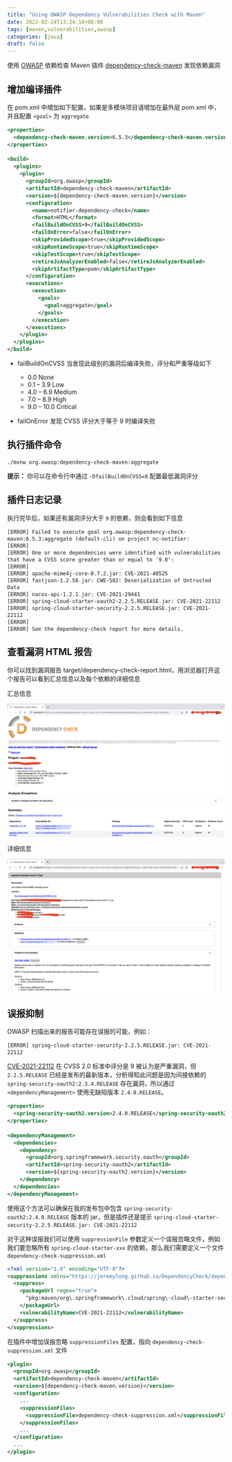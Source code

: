 ```yaml
---
title: "Using OWASP Dependency Vulnerabilities Check with Maven"
date: 2022-02-24T13:24:14+08:00
tags: [maven,vulnerabilities,owasp]
categories: [java]
draft: false
---
```


使用 [OWASP](https://owasp.org/www-project-dependency-check/) 依赖检查 Maven 插件 [dependency-check-maven](https://jeremylong.github.io/DependencyCheck/dependency-check-maven/index.html) 发现依赖漏洞

## 增加编译插件

在 pom.xml 中增加如下配置，如果是多模块项目请增加在最外层 pom.xml 中，并且配置 `<goal>` 为 `aggregate`

```xml
<properties>
  <dependency-check-maven.version>6.5.3</dependency-check-maven.version>
</properties>  

<build>
  <plugins>
    <plugin>
      <groupId>org.owasp</groupId>
      <artifactId>dependency-check-maven</artifactId>
      <version>${dependency-check-maven.version}</version>
      <configuration>
        <name>notifier-dependency-check</name>
        <format>HTML</format>
        <failBuildOnCVSS>9</failBuildOnCVSS>
        <failOnError>false</failOnError>
        <skipProvidedScope>true</skipProvidedScope>
        <skipRuntimeScope>true</skipRuntimeScope>
        <skipTestScope>true</skipTestScope>
        <retireJsAnalyzerEnabled>false</retireJsAnalyzerEnabled>
        <skipArtifactType>pom</skipArtifactType>
      </configuration>
      <executions>
        <execution>
          <goals>
            <goal>aggregate</goal>
          </goals>
        </execution>
      </executions>
    </plugin>
  </plugins>
</build>
```

* failBuildOnCVSS 当发现此级别的漏洞后编译失败，评分和严重等级如下
  * 0.0	None
  * 0.1 – 3.9	Low
  * 4.0 – 6.9	Medium
  * 7.0 – 8.9	High
  * 9.0 – 10.0	Critical

* failOnError 发现 CVSS 评分大于等于 9 时编译失败  

## 执行插件命令

```shell
./mvnw org.owasp:dependency-check-maven:aggregate
```

**提示：** 你可以在命令行中通过 `-DfailBuildOnCVSS=8` 配置最低漏洞评分

## 插件日志记录

执行完毕后，如果还有漏洞评分大于 `9` 的依赖，则会看到如下信息

```shell
[ERROR] Failed to execute goal org.owasp:dependency-check-maven:6.5.3:aggregate (default-cli) on project nc-notifier:
[ERROR]
[ERROR] One or more dependencies were identified with vulnerabilities that have a CVSS score greater than or equal to '9.0':
[ERROR]
[ERROR] apache-mime4j-core-0.7.2.jar: CVE-2021-40525
[ERROR] fastjson-1.2.58.jar: CWE-502: Deserialization of Untrusted Data
[ERROR] nacos-api-1.2.1.jar: CVE-2021-29441
[ERROR] spring-cloud-starter-oauth2-2.2.5.RELEASE.jar: CVE-2021-22112
[ERROR] spring-cloud-starter-security-2.2.5.RELEASE.jar: CVE-2021-22112
[ERROR]
[ERROR] See the dependency-check report for more details.
```

## 查看漏洞 HTML 报告

你可以找到漏洞报告 target/dependency-check-report.html，用浏览器打开这个报告可以看到汇总信息以及每个依赖的详细信息

汇总信息

![cvss-1](/images/posts/maven-using-owasp-dependency-vulnerabilities-check/cvss-1.png)

详细信息

![cvss-2](/images/posts/maven-using-owasp-dependency-vulnerabilities-check/cvss-2.png)

## 误报抑制

OWASP 扫描出来的报告可能存在误报的可能，例如：

```shell
[ERROR] spring-cloud-starter-security-2.2.5.RELEASE.jar: CVE-2021-22112
```

[CVE-2021-22112](https://nvd.nist.gov/vuln/detail/CVE-2021-22112) 在 CVSS 2.0 标准中评分是 9 被认为是严重漏洞，但 `2.2.5.RELEASE` 已经是发布的最新版本，分析得知此问题是因为间接依赖的 `spring-security-oauth2:2.3.4.RELEASE` 存在漏洞，所以通过 `<dependencyManagement>` 使用无缺陷版本 `2.4.0.RELEASE`。

```xml
<properties>
  <spring-security-oauth2.version>2.4.0.RELEASE</spring-security-oauth2.version>
</properties>

<dependencyManagement>
  <dependencies>
    <dependency>
      <groupId>org.springframework.security.oauth</groupId>
      <artifactId>spring-security-oauth2</artifactId>
      <version>${spring-security-oauth2.version}</version>
    </dependency>    
  </dependencies>
</dependencyManagement>
```

使用这个方法可以确保在我的发布包中包含 `spring-security-oauth2:2.4.0.RELEASE` 版本的 jar，但是插件还是提示 `spring-cloud-starter-security-2.2.5.RELEASE.jar: CVE-2021-22112`

对于这种误报我们可以使用 `suppressionFile` 参数定义一个误报忽略文件，例如我们要忽略所有 `spring-cloud-starter-xxx` 的依赖，那么我们需要定义一个文件 `dependency-check-suppression.xml`

```xml
<?xml version="1.0" encoding="UTF-8"?>
<suppressions xmlns="https://jeremylong.github.io/DependencyCheck/dependency-suppression.1.3.xsd">
  <suppress>
    <packageUrl regex="true">
      ^pkg:maven/org\.springframework\.cloud/spring\-cloud\-starter-security@2.2.5.RELEASE$
    </packageUrl>
    <vulnerabilityName>CVE-2021-22112</vulnerabilityName>
  </suppress>
</suppressions>
```

在插件中增加误报忽略  `suppressionFiles` 配置，指向 `dependency-check-suppression.xml` 文件

```xml
<plugin>
  <groupId>org.owasp</groupId>
  <artifactId>dependency-check-maven</artifactId>
  <version>${dependency-check-maven.version}</version>
  <configuration>
    ...
    <suppressionFiles>
      <suppressionFile>dependency-check-suppression.xml</suppressionFile>
    </suppressionFiles>
    ...
  </configuration>
  ...
</plugin>
```
